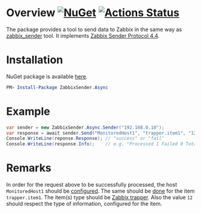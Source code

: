 # Overview [![NuGet](https://img.shields.io/nuget/v/ZabbixSender.Async.svg)](https://www.nuget.org/packages/ZabbixSender.Async) [![Actions Status](https://github.com/stop-cran/ZabbixSender.Async/workflows/.NET%20Core/badge.svg)](https://github.com/stop-cran/ZabbixSender.Async/actions)

The package provides a tool to send data to Zabbix in the same way as [zabbix_sender](https://www.zabbix.com/documentation/4.4/manual/concepts/sender) tool. It implements [Zabbix Sender Protocol 4.4](https://www.zabbix.com/documentation/4.4/manual/appendix/protocols/zabbix_sender).

# Installation

NuGet package is available [here](https://www.nuget.org/packages/ZabbixSender.Async/).

```PowerShell
PM> Install-Package ZabbixSender.Async
```

# Example

```C#
var sender = new ZabbixSender.Async.Sender("192.168.0.10");
var response = await sender.Send("MonitoredHost1", "trapper.item1", "12");
Console.WriteLine(reponse.Response); // "success" or "fail"
Console.WriteLine(response.Info);    // e.g. "Processed 1 Failed 0 Total 1 Seconds spent 0.000253"
```

# Remarks

In order for the request above to be successfully processed, the host `MonitoredHost1` should be [configured](https://www.zabbix.com/documentation/4.4/manual/config/hosts/host). The same should be [done](https://www.zabbix.com/documentation/4.4/manual/config/items/item) for the item `trapper.item1`. The item(s) type should be [Zabbix trapper](https://www.zabbix.com/documentation/4.4/manual/config/items/itemtypes/trapper). Also the value `12` should respect the type of information, configured for the item.